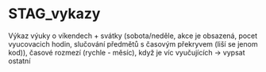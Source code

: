 # STAG_vykazy

Výkaz výuky o víkendech + svátky (sobota/neděle, akce je obsazená, pocet vyucovacich hodin, slučování předmětů s časovým překryvem (liší se jenom kod)), časové rozmezí (rychle - měsíc), když je víc vyučujících -> vypsat ostatní
